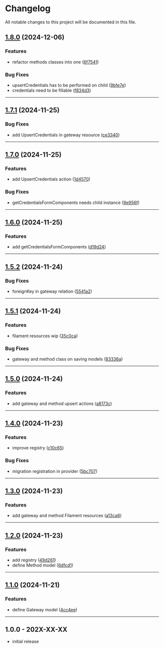 # Changelog
All notable changes to this project will be documented in this file.
 
## [1.8.0](https://github.com/iBroStudio/lunar-payment-method-manager/compare/v1.7.1...HEAD) (2024-12-06)
### Features
* refactor methods classes into one ([6f7541](https://github.com/iBroStudio/lunar-payment-method-manager/commit/6f75410f33a01a81e9cc4d89ec1d78f9c3b77149))
### Bug Fixes
* upsertCredentials has to be performed on child ([9bfe7e](https://github.com/iBroStudio/lunar-payment-method-manager/commit/9bfe7e8b5190a1b74a384126658467322af01201))
* credentials need to be fillable ([f834d3](https://github.com/iBroStudio/lunar-payment-method-manager/commit/f834d362147a255d661863e93c246194d60c953b))

---

## [1.7.1](https://github.com/iBroStudio/lunar-payment-method-manager/compare/v1.7.0...HEAD) (2024-11-25)
### Bug Fixes
* add UpsertCredentials in gateway resource ([ce3340](https://github.com/iBroStudio/lunar-payment-method-manager/commit/ce3340e4c8af9143ecc9c3bd36056d43b64453a3))

---

## [1.7.0](https://github.com/iBroStudio/lunar-payment-method-manager/compare/v1.6.0...HEAD) (2024-11-25)
### Features
* add UpsertCredentials action ([1d4570](https://github.com/iBroStudio/lunar-payment-method-manager/commit/1d45709c8bf0b755696c83c809382faf4a8509d0))
### Bug Fixes
* getCredentialsFormComponents needs child instance ([9e956f](https://github.com/iBroStudio/lunar-payment-method-manager/commit/9e956f1b0471e74607a5b75dffade103784ab41f))

---

## [1.6.0](https://github.com/iBroStudio/lunar-payment-method-manager/compare/v1.5.2...HEAD) (2024-11-25)
### Features
* add getCredentialsFormComponents ([d19d24](https://github.com/iBroStudio/lunar-payment-method-manager/commit/d19d24aec5656f49fbf2ec63cb9ce84f69a1e56c))

---

## [1.5.2](https://github.com/iBroStudio/lunar-payment-method-manager/compare/v1.5.1...HEAD) (2024-11-24)
### Bug Fixes
* foreignKey in gateway relation ([5541a2](https://github.com/iBroStudio/lunar-payment-method-manager/commit/5541a2888fae839280d92d8b25526dec2eefaacc))

---

## [1.5.1](https://github.com/iBroStudio/lunar-payment-method-manager/compare/v1.5.0...HEAD) (2024-11-24)
### Features
* filament resources wip ([35c0ca](https://github.com/iBroStudio/lunar-payment-method-manager/commit/35c0ca525b9983897f91d8c83b168d92b1fe347d))
### Bug Fixes
* gateway and method class on saving models ([83336a](https://github.com/iBroStudio/lunar-payment-method-manager/commit/83336aa1a268436c6d86867cfed0a9b883c76eaf))

---

## [1.5.0](https://github.com/iBroStudio/lunar-payment-method-manager/compare/v1.4.0...HEAD) (2024-11-24)
### Features
* add gateway and method upsert actions ([a8173c](https://github.com/iBroStudio/lunar-payment-method-manager/commit/a8173cf27faf74a4c73e71b4146a39bd3ac7fc43))

---

## [1.4.0](https://github.com/iBroStudio/lunar-payment-method-manager/compare/v1.3.0...HEAD) (2024-11-23)
### Features
* improve registry ([c10c65](https://github.com/iBroStudio/lunar-payment-method-manager/commit/c10c65e7c96a562fd851f0ac40e963240db69624))
### Bug Fixes
* migration registration in provider ([5bc707](https://github.com/iBroStudio/lunar-payment-method-manager/commit/5bc7079933fc3df6b76ac94a86681204cca7bb11))

---

## [1.3.0](https://github.com/iBroStudio/lunar-payment-method-manager/compare/v1.2.0...HEAD) (2024-11-23)
### Features
* add gateway and method Filament resources ([a13ca6](https://github.com/iBroStudio/lunar-payment-method-manager/commit/a13ca65ce3a4d654c1aaef1b04660b178d0cdd5f))

---

## [1.2.0](https://github.com/iBroStudio/lunar-payment-method-manager/compare/v1.1.0...HEAD) (2024-11-23)
### Features
* add registry ([49d261](https://github.com/iBroStudio/lunar-payment-method-manager/commit/49d261778f07435a2d69c111804b5f181bb8ed4f))
* define Method model ([6dfcd1](https://github.com/iBroStudio/lunar-payment-method-manager/commit/6dfcd1b51bc73e8bfbd7fe499d6fa087e9827192))

---

## [1.1.0](https://github.com/iBroStudio/lunar-payment-method-manager/compare/v1.0.0...HEAD) (2024-11-21)
### Features
* define Gateway model ([4cc4ee](https://github.com/iBroStudio/lunar-payment-method-manager/commit/4cc4eee91995d2bd6888e0f869e6ec255e5430b7))

---

## 1.0.0 - 202X-XX-XX

- initial release
